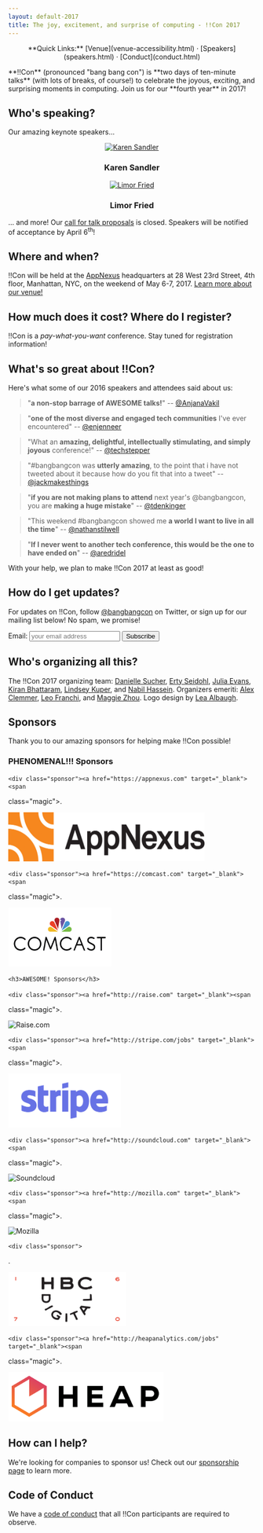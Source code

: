 ```yaml
---
layout: default-2017
title: The joy, excitement, and surprise of computing - !!Con 2017
---
```


<p style="text-align: center;">
  **Quick Links:**
  <!-- [Talk Recordings](recordings.html) -->
  <!-- &middot; -->
  [Venue](venue-accessibility.html)
  &middot;
  <!-- [Program](program.html) -->
  <!-- &middot; -->
  [Speakers](speakers.html)
  &middot;
  [Conduct](conduct.html)
</p>

<p id="blurb">**!!Con** (pronounced "bang bang con") is **two days of
ten-minute talks** (with lots of breaks, of course!) to celebrate the
joyous, exciting, and surprising moments in computing.  Join us for
our **fourth year** in 2017!</p>

<a name="speaking" id="speaking"></a>

## Who's speaking?

Our amazing keynote speakers...

<div style="text-align: center;">
<div class="speaker left">
<a href="speakers.html#karen-sandler"><img src="images/speakers/karen-sandler.png" alt="Karen Sandler" /></a>
<h3>Karen Sandler</h3>
</div>
<div class="speaker right">
<a href="speakers.html#limor-fried"><img src="images/speakers/limor-fried.png" alt="Limor Fried"/></a>
<h3>Limor Fried</h3>
</div>
</div>

... and more! Our [call for talk proposals](give-a-talk.html)
is closed. Speakers will be notified of acceptance by April 6<sup>th</sup>!

<a name="where" id="where"></a>

## Where and when?

!!Con will be held at the [AppNexus](http://appnexus.com) headquarters
at 28 West 23rd Street, 4th floor, Manhattan, NYC, on the weekend of
May 6-7, 2017.
[Learn more about our venue!](venue-accessibility.html)

## How much does it cost?  Where do I register?

!!Con is a *pay-what-you-want* conference.  Stay tuned for
  registration information!

<a name="testimonials" id="testimonials"></a>

## What's so great about !!Con?

Here's what some of our 2016 speakers and attendees said about us:

> "**a non-stop barrage of AWESOME talks!**" --
> [@AnjanaVakil](https://twitter.com/AnjanaVakil/status/729061608140509185)

> "**one of the most diverse and engaged tech communities** I've ever
> encountered" --
> [@enjenneer](https://twitter.com/enjenneer/status/729866321001844737)

> "What an **amazing, delightful, intellectually stimulating, and
> simply joyous** conference!" --
> [@techstepper](https://twitter.com/techstepper/status/729503996730347520)

> "#bangbangcon was **utterly amazing**, to the point that i have not
> tweeted about it because how do you fit that into a tweet" --
> [@jackmakesthings](https://twitter.com/jackmakesthings/status/729694660407504897)

> "**if you are not making plans to attend** next year's @bangbangcon,
> you are **making a huge mistake**" --
> [@tdenkinger](https://twitter.com/tdenkinger/status/729554572843323392)

> "This weekend #bangbangcon showed me **a world I want to live in all
> the time**" --
> [@nathanstilwell](https://twitter.com/nathanstilwell/status/729442220156276741)

> "**If I never went to another tech conference, this would be the one
> to have ended on**"
> -- [@aredridel](https://twitter.com/aredridel/status/729460621775867904)

With your help, we plan to make !!Con 2017 at least as good!

## How do I get updates?

For updates on !!Con, follow
[@bangbangcon](https://twitter.com/bangbangcon) on Twitter, or sign up
for our mailing list below! No spam, we promise!

<!-- Begin MailChimp Signup Form -->
<div id="mc_embed_signup">
<form action="http://bangbangcon.us3.list-manage.com/subscribe/post?u=37b924b9d7d71dc7aa1a52b4c&amp;id=9f9ec7c469" method="post" id="mc-embedded-subscribe-form" name="mc-embedded-subscribe-form" class="validate" target="_blank" style="background-color: inherit;" novalidate>
<div class="mc-field-group">
<label for="mce-EMAIL">Email:</label>
<input type="email" value="" name="EMAIL" class="required email" id="mce-EMAIL" placeholder='your email address'>
<input type="submit" value="Subscribe" name="subscribe" id="mc-embedded-subscribe" class="button">
</div>
<div id="mce-responses" class="clear">
<div class="response" id="mce-error-response" style="display:none"></div>
<div class="response" id="mce-success-response" style="display:none"></div>
</div>
<!-- real people should not fill this in and expect good things - do not remove this or risk form bot signups-->
<div style="position: absolute; left: -50020px;">
<input type="text" name="b_37b924b9d7d71dc7aa1a52b4c_9f9ec7c469" value="">
</div>
</form>
</div>

<a name="organizers"></a>

## Who's organizing all this?

The !!Con 2017 organizing team:
[Danielle Sucher](https://twitter.com/DanielleSucher),
[Erty Seidohl](https://twitter.com/ertyseidohl),
[Julia Evans](https://twitter.com/b0rk),
[Kiran Bhattaram](https://twitter.com/kiranbot),
[Lindsey Kuper](https://twitter.com/lindsey), and
[Nabil Hassein](https://twitter.com/NabilHassein).  Organizers
emeriti: [Alex Clemmer](https://twitter.com/hausdorff_space),
[Leo Franchi](https://twitter.com/lfranchi), and
[Maggie Zhou](https://twitter.com/zmagg).  Logo design by
[Lea Albaugh](http://twitter.com/doridoidea).

<a name="sponsors"></a>

## Sponsors

Thank you to our amazing sponsors for helping make !!Con possible!

<div class="sponsor-list" markdown="0">
    <h3>PHENOMENAL!!! Sponsors</h3>

    <div class="sponsor"><a href="https://appnexus.com" target="_blank"><span
class="magic">.</span><div class="logo"><img height="100" width="400"
    alt="AppNexus" src="images/sponsors/appnexus.jpg" /></div></a></div>

    <div class="sponsor"><a href="https://comcast.com" target="_blank"><span
class="magic">.</span><div class="logo"><img height="120" width="210"
    alt="Comcast" src="images/sponsors/comcast.jpg" /></div></a></div>

    <h3>AWESOME! Sponsors</h3>

    <div class="sponsor"><a href="http://raise.com" target="_blank"><span
class="magic">.</span><div class="logo"><img height="115" width="265"
    alt="Raise.com" src="images/sponsors/raise.png"
    /></div></a></div>

    <div class="sponsor"><a href="http://stripe.com/jobs" target="_blank"><span
class="magic">.</span><div class="logo"><img height="110" width="230"
    alt="Stripe" src="images/sponsors/stripe.png"
    /></div></a></div>


    <div class="sponsor"><a href="http://soundcloud.com" target="_blank"><span
class="magic">.</span><div class="logo"><img height="120" width="153"
    alt="Soundcloud" src="images/sponsors/soundcloud.jpg"
    /></div></a></div>

    <div class="sponsor"><a href="http://mozilla.com" target="_blank"><span
class="magic">.</span><div class="logo"><img height="100" width="250"
    alt="Mozilla" src="images/sponsors/mozilla.jpg"
    /></div></a></div>

    <div class="sponsor">
<span
class="magic">.</span><div class="logo"><img height="110" width="240"
    alt="HBC Digital" src="images/sponsors/hbcdigital.png"
    /></div>
</div>


    <div class="sponsor"><a href="http://heapanalytics.com/jobs" target="_blank"><span
class="magic">.</span><div class="logo"><img height="100" width="316"
    alt="Heap" src="images/sponsors/heap.png"
    /></div></a></div>

</div>

## How can I help?

We're looking for companies to sponsor us!  Check out our
[sponsorship page](sponsors.html) to learn more.

## Code of Conduct

We have a [code of conduct](conduct.html) that all !!Con participants
are required to observe.

